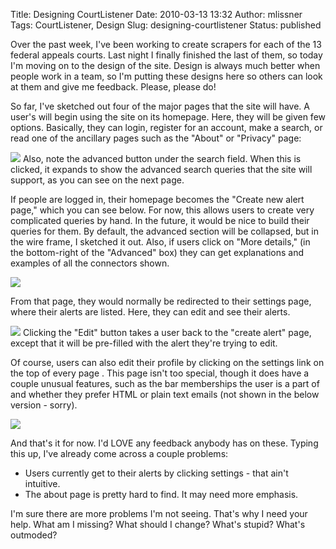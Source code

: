 Title: Designing CourtListener
Date: 2010-03-13 13:32
Author: mlissner
Tags: CourtListener, Design
Slug: designing-courtlistener
Status: published

Over the past week, I've been working to create scrapers for each of the
13 federal appeals courts. Last night I finally finished the last of
them, so today I'm moving on to the design of the site. Design is always
much better when people work in a team, so I'm putting these designs
here so others can look at them and give me feedback. Please, please do!

So far, I've sketched out four of the major pages that the site will
have. A user's will begin using the site on its homepage. Here, they
will be given few options. Basically, they can login, register for an
account, make a search, or read one of the ancillary pages such as the
"About" or "Privacy" page:

![](http://michaeljaylissner.com/files/images/DSC02180%20(Modified).800x600.preview.JPG)
Also, note the advanced button under the search field. When this is
clicked, it expands to show the advanced search queries that the site
will support, as you can see on the next page.

If people are logged in, their homepage becomes the "Create new alert
page," which you can see below. For now, this allows users to create
very complicated queries by hand. In the future, it would be nice to
build their queries for them. By default, the advanced section will be
collapsed, but in the wire frame, I sketched it out. Also, if users
click on "More details," (in the bottom-right of the "Advanced" box)
they can get explanations and examples of all the connectors shown.

![](http://michaeljaylissner.com/files/images/DSC02183%20(Modified).800x600.preview.JPG)

From that page, they would normally be redirected to their settings
page, where their alerts are listed. Here, they can edit and see their
alerts.

![](http://michaeljaylissner.com/files/images/DSC02185%20(Modified).800x600.preview.JPG)
Clicking the "Edit" button takes a user back to the "create alert"
page, except that it will be pre-filled with the alert they're trying to
edit.

Of course, users can also edit their profile by clicking on the settings
link on the top of every page . This page isn't too special, though it
does have a couple unusual features, such as the bar memberships the
user is a part of and whether they prefer HTML or plain text emails (not
shown in the below version - sorry).

![](http://michaeljaylissner.com/files/images/DSC02184%20(Modified).800x600.preview.JPG)

And that's it for now. I'd LOVE any feedback anybody has on these.
Typing this up, I've already come across a couple problems:

-   Users currently get to their alerts by clicking settings - that
    ain't intuitive.
-   The about page is pretty hard to find. It may need more emphasis.

I'm sure there are more problems I'm not seeing. That's why I need your
help. What am I missing? What should I change? What's stupid? What's
outmoded?

